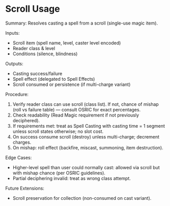 # Scroll Usage

Summary: Resolves casting a spell from a scroll (single-use magic item).

Inputs:
- Scroll item (spell name, level, caster level encoded)
- Reader class & level
- Conditions (silence, blindness)

Outputs:
- Casting success/failure
- Spell effect (delegated to Spell Effects)
- Scroll consumed or persistence (if multi-charge variant)

Procedure:
1. Verify reader class can use scroll (class list). If not, chance of mishap (roll vs failure table) — consult OSRIC for exact percentages.
2. Check readability (Read Magic requirement if not previously deciphered).
3. If requirements met: treat as Spell Casting with casting time = 1 segment unless scroll states otherwise; no slot cost.
4. On success consume scroll (destroy) unless multi-charge; decrement charges.
5. On mishap: roll effect (backfire, miscast, summoning, item destruction).

Edge Cases:
- Higher-level spell than user could normally cast: allowed via scroll but with mishap chance (per OSRIC guidelines).
- Partial deciphering invalid: treat as wrong class attempt.

Future Extensions:
- Scroll preservation for collection (non-consumed on cast variant).

